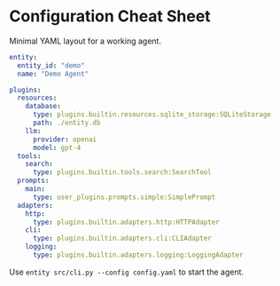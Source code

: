 # Configuration Cheat Sheet

Minimal YAML layout for a working agent.

```yaml
entity:
  entity_id: "demo"
  name: "Demo Agent"

plugins:
  resources:
    database:
      type: plugins.builtin.resources.sqlite_storage:SQLiteStorage
      path: ./entity.db
    llm:
      provider: openai
      model: gpt-4
  tools:
    search:
      type: plugins.builtin.tools.search:SearchTool
  prompts:
    main:
      type: user_plugins.prompts.simple:SimplePrompt
  adapters:
    http:
      type: plugins.builtin.adapters.http:HTTPAdapter
    cli:
      type: plugins.builtin.adapters.cli:CLIAdapter
    logging:
      type: plugins.builtin.adapters.logging:LoggingAdapter
```

Use `entity src/cli.py --config config.yaml` to start the agent.
